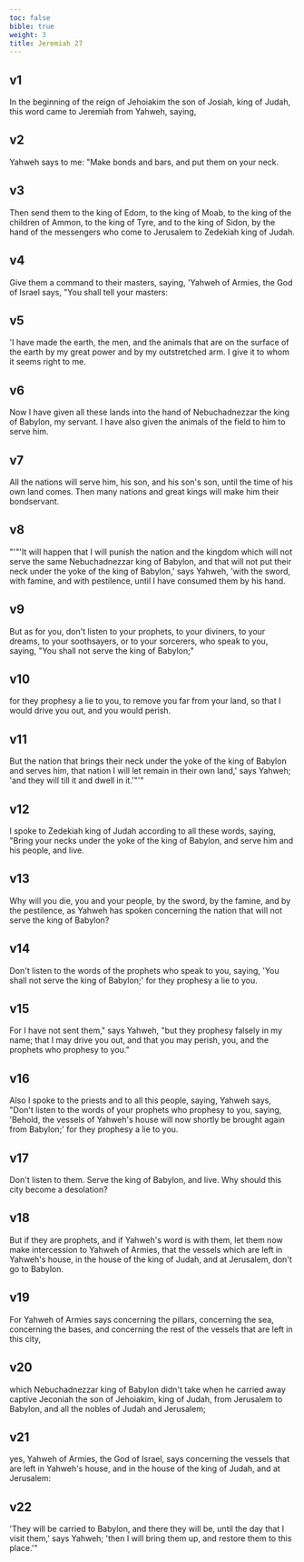 ```yaml
---
toc: false
bible: true
weight: 3
title: Jeremiah 27
---
```




## v1 
In the beginning of the reign of Jehoiakim the son of Josiah, king of Judah, this word came to Jeremiah from Yahweh, saying, 

## v2 
Yahweh says to me: "Make bonds and bars, and put them on your neck. 

## v3 
Then send them to the king of Edom, to the king of Moab, to the king of the children of Ammon, to the king of Tyre, and to the king of Sidon, by the hand of the messengers who come to Jerusalem to Zedekiah king of Judah. 

## v4 
Give them a command to their masters, saying, 'Yahweh of Armies, the God of Israel says, "You shall tell your masters: 

## v5 
'I have made the earth, the men, and the animals that are on the surface of the earth by my great power and by my outstretched arm. I give it to whom it seems right to me. 

## v6 
Now I have given all these lands into the hand of Nebuchadnezzar the king of Babylon, my servant. I have also given the animals of the field to him to serve him. 

## v7 
All the nations will serve him, his son, and his son's son, until the time of his own land comes. Then many nations and great kings will make him their bondservant. 

## v8 
"'"'It will happen that I will punish the nation and the kingdom which will not serve the same Nebuchadnezzar king of Babylon, and that will not put their neck under the yoke of the king of Babylon,' says Yahweh, 'with the sword, with famine, and with pestilence, until I have consumed them by his hand. 

## v9 
But as for you, don't listen to your prophets, to your diviners, to your dreams, to your soothsayers, or to your sorcerers, who speak to you, saying, "You shall not serve the king of Babylon;" 

## v10 
for they prophesy a lie to you, to remove you far from your land, so that I would drive you out, and you would perish. 

## v11 
But the nation that brings their neck under the yoke of the king of Babylon and serves him, that nation I will let remain in their own land,' says Yahweh; 'and they will till it and dwell in it.'"'" 

## v12 
I spoke to Zedekiah king of Judah according to all these words, saying, "Bring your necks under the yoke of the king of Babylon, and serve him and his people, and live. 

## v13 
Why will you die, you and your people, by the sword, by the famine, and by the pestilence, as Yahweh has spoken concerning the nation that will not serve the king of Babylon? 

## v14 
Don't listen to the words of the prophets who speak to you, saying, 'You shall not serve the king of Babylon;' for they prophesy a lie to you. 

## v15 
For I have not sent them," says Yahweh, "but they prophesy falsely in my name; that I may drive you out, and that you may perish, you, and the prophets who prophesy to you." 

## v16 
Also I spoke to the priests and to all this people, saying, Yahweh says, "Don't listen to the words of your prophets who prophesy to you, saying, 'Behold, the vessels of Yahweh's house will now shortly be brought again from Babylon;' for they prophesy a lie to you. 

## v17 
Don't listen to them. Serve the king of Babylon, and live. Why should this city become a desolation? 

## v18 
But if they are prophets, and if Yahweh's word is with them, let them now make intercession to Yahweh of Armies, that the vessels which are left in Yahweh's house, in the house of the king of Judah, and at Jerusalem, don't go to Babylon. 

## v19 
For Yahweh of Armies says concerning the pillars, concerning the sea, concerning the bases, and concerning the rest of the vessels that are left in this city, 

## v20 
which Nebuchadnezzar king of Babylon didn't take when he carried away captive Jeconiah the son of Jehoiakim, king of Judah, from Jerusalem to Babylon, and all the nobles of Judah and Jerusalem; 

## v21 
yes, Yahweh of Armies, the God of Israel, says concerning the vessels that are left in Yahweh's house, and in the house of the king of Judah, and at Jerusalem: 

## v22 
'They will be carried to Babylon, and there they will be, until the day that I visit them,' says Yahweh; 'then I will bring them up, and restore them to this place.'"

